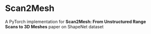# Scan2Mesh

A PyTorch implementation for **Scan2Mesh: From Unstructured Range Scans to 3D Meshes** paper on ShapeNet dataset
